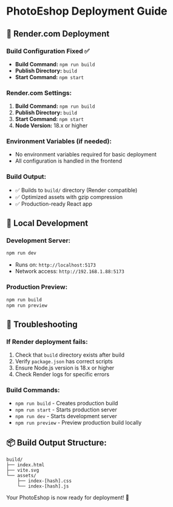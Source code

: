 # PhotoEshop Deployment Guide

## 🚀 Render.com Deployment

### Build Configuration Fixed ✅
- **Build Command:** `npm run build`
- **Publish Directory:** `build`
- **Start Command:** `npm start`

### Render.com Settings:
1. **Build Command:** `npm run build`
2. **Publish Directory:** `build`
3. **Start Command:** `npm start`
4. **Node Version:** 18.x or higher

### Environment Variables (if needed):
- No environment variables required for basic deployment
- All configuration is handled in the frontend

### Build Output:
- ✅ Builds to `build/` directory (Render compatible)
- ✅ Optimized assets with gzip compression
- ✅ Production-ready React app

## 📱 Local Development

### Development Server:
```bash
npm run dev
```
- Runs on: `http://localhost:5173`
- Network access: `http://192.168.1.88:5173`

### Production Preview:
```bash
npm run build
npm run preview
```

## 🔧 Troubleshooting

### If Render deployment fails:
1. Check that `build` directory exists after build
2. Verify `package.json` has correct scripts
3. Ensure Node.js version is 18.x or higher
4. Check Render logs for specific errors

### Build Commands:
- `npm run build` - Creates production build
- `npm run start` - Starts production server
- `npm run dev` - Starts development server
- `npm run preview` - Preview production build locally

## 📦 Build Output Structure:
```
build/
├── index.html
├── vite.svg
└── assets/
    ├── index-[hash].css
    └── index-[hash].js
```

Your PhotoEshop is now ready for deployment! 🎉
